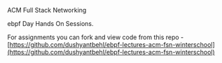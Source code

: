 ACM Full Stack Networking

ebpf Day Hands On Sessions.

For assignments you can fork and view code from this repo - [https://github.com/dushyantbehl/ebpf-lectures-acm-fsn-winterschool](https://github.com/dushyantbehl/ebpf-lectures-acm-fsn-winterschool)
